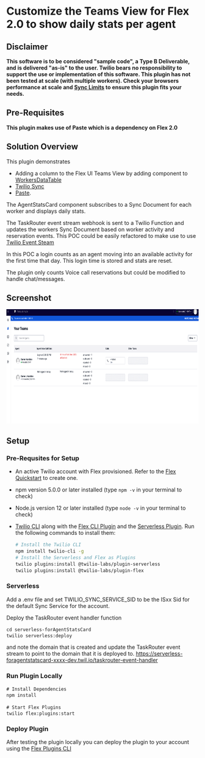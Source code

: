 # Customize the Teams View for Flex 2.0 to show daily stats per agent

## Disclaimer

**This software is to be considered "sample code", a Type B Deliverable, and is delivered "as-is" to the user. Twilio bears no responsibility to support the use or implementation of this software. This plugin has not been tested at scale (with multiple workers). Check your browsers performance at scale and [Sync Limits](https://www.twilio.com/docs/sync/limits) to ensure this plugin fits your needs.**

## Pre-Requisites

**This plugin makes use of Paste which is a dependency on Flex 2.0**

## Solution Overview

This plugin demonstrates

- Adding a column to the Flex UI Teams View by adding component to [WorkersDataTable](https://assets.flex.twilio.com/docs/releases/flex-ui/2.0.0-beta.1/programmable-components/components/WorkersDataTable)
- [Twilio Sync](https://www.twilio.com/docs/sync/api)
- [Paste](https://paste.twilio.design/).

The AgentStatsCard component subscribes to a Sync Document for each worker and displays daily stats.

The TaskRouter event stream webhook is sent to a Twilio Function and updates the workers Sync Document based on worker activity and reservation events. This POC could be easily refactored to make use to use [Twilio Event Steam](https://www.twilio.com/docs/events/event-types#taskrouter)

In this POC a login counts as an agent moving into an available activity for the first time that day. This login time is stored and stats are reset.

The plugin only counts Voice call reservations but could be modified to handle chat/messages.

## Screenshot

<img height="300px" src="screenshots/teamsView.png"/>

## Setup

### Pre-Requsites for Setup

- An active Twilio account with Flex provisioned. Refer to the [Flex Quickstart](https://www.twilio.com/docs/flex/quickstart/flex-basics#sign-up-for-or-sign-in-to-twilio-and-create-a-new-flex-project") to create one.
- npm version 5.0.0 or later installed (type `npm -v` in your terminal to check)
- Node.js version 12 or later installed (type `node -v` in your terminal to check)
- [Twilio CLI](https://www.twilio.com/docs/twilio-cli/quickstart#install-twilio-cli) along with the [Flex CLI Plugin](https://www.twilio.com/docs/twilio-cli/plugins#available-plugins) and the [Serverless Plugin](https://www.twilio.com/docs/twilio-cli/plugins#available-plugins). Run the following commands to install them:

  ```bash
  # Install the Twilio CLI
  npm install twilio-cli -g
  # Install the Serverless and Flex as Plugins
  twilio plugins:install @twilio-labs/plugin-serverless
  twilio plugins:install @twilio-labs/plugin-flex
  ```

### Serverless

Add a .env file and set TWILIO_SYNC_SERVICE_SID to be the ISxx Sid for the default Sync Service for the account.

Deploy the TaskRouter event handler function

```
cd serverless-forAgentStatsCard
twilio serverless:deploy
```

and note the domain that is created and update the TaskRouter event stream to point to the domain that it is deployed to.
https://serverless-foragentstatscard-xxxx-dev.twil.io/taskrouter-event-handler

### Run Plugin Locally

```
# Install Dependencies
npm install

# Start Flex Plugins
twilio flex:plugins:start
```

### Deploy Plugin

After testing the plugin locally you can deploy the plugin to your account using the [Flex Plugins CLI](https://www.twilio.com/docs/flex/developer/plugins/cli/deploy-and-release)
